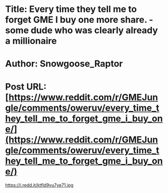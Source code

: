 # Title: Every time they tell me to forget GME I buy one more share. -some dude who was clearly already a millionaire
# Author: Snowgoose_Raptor
# Post URL: [https://www.reddit.com/r/GMEJungle/comments/oweruv/every_time_they_tell_me_to_forget_gme_i_buy_one/](https://www.reddit.com/r/GMEJungle/comments/oweruv/every_time_they_tell_me_to_forget_gme_i_buy_one/)


https://i.redd.it/ktfld9vu7ye71.jpg